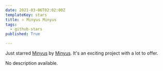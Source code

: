 ```yaml
---
date: 2021-03-06T02:02:00Z
templateKey: stars
title: ⭐ Minyus Minyus
tags:
  - github-stars
published: True

---
```


Just starred [Minyus](https://github.com/Minyus/Minyus) by [Minyus](https://github.com/Minyus). It's an exciting project with a lot to offer.

No description available.
